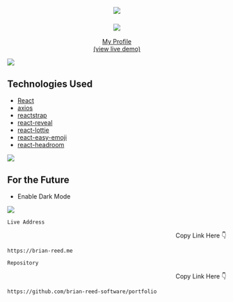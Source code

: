 <p align="center">
  <img src="https://raw.githubusercontent.com/andreasbm/readme/master/assets/lines/colored.png">
  <h3 align="center">  
    <a href="https://brian-reed.me" target="_blank">
      <img src="https://repository-images.githubusercontent.com/385054846/13a0b482-0f66-46c6-b731-904a675a8244"></img>
   
</h3>

  <p align="center">
    My Profile
    <br/>
      (view live demo)
     </a>
    <br/>
</p>


<img src="https://raw.githubusercontent.com/andreasbm/readme/master/assets/lines/colored.png">

## Technologies Used 

- [React](https://reactjs.org/)
- [axios](https://www.npmjs.com/package/axios)
- [reactstrap](https://reactstrap.github.io/)
- [react-reveal](https://www.react-reveal.com/)
- [react-lottie](https://www.npmjs.com/package/react-lottie)
- [react-easy-emoji](https://github.com/appfigures/react-easy-emoji)
- [react-headroom](https://github.com/KyleAMathews/react-headroom)

<img src="https://raw.githubusercontent.com/andreasbm/readme/master/assets/lines/colored.png">

## For the Future

- Enable Dark Mode

<img src="https://raw.githubusercontent.com/andreasbm/readme/master/assets/lines/colored.png">

```Live Address```
<p align="right">Copy Link Here 👇 </p>

```
https://brian-reed.me
```

```Repository```
<p align="right">Copy Link Here 👇 </p>

```
https://github.com/brian-reed-software/portfolio
```